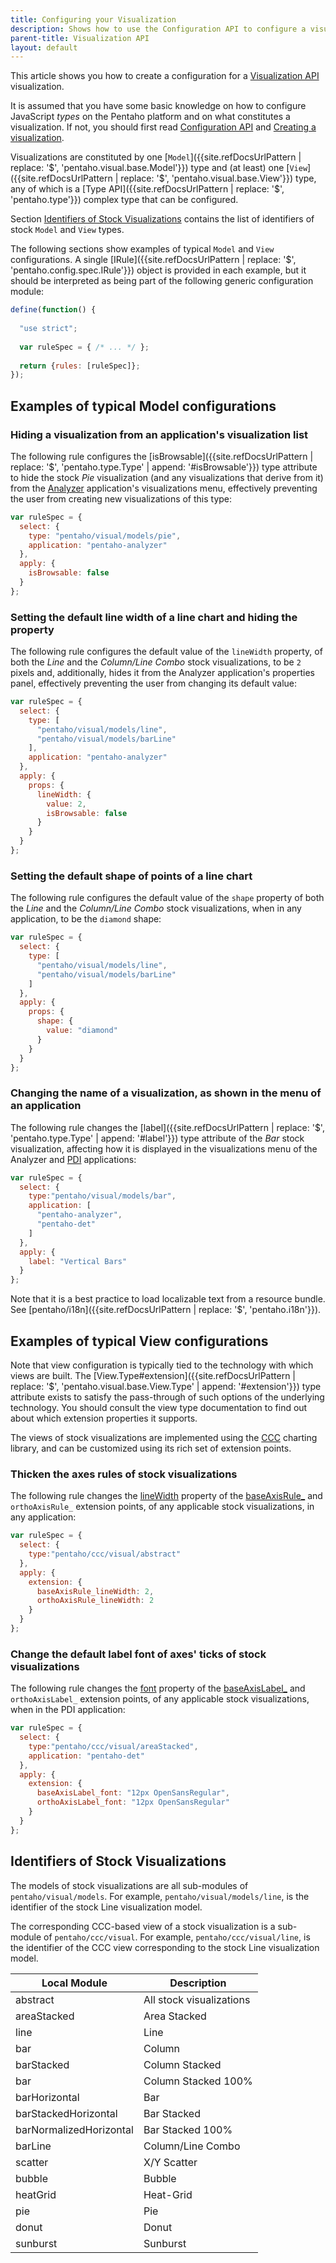 ```yaml
---
title: Configuring your Visualization
description: Shows how to use the Configuration API to configure a visualization.
parent-title: Visualization API
layout: default
---
```


This article shows you how to create a configuration for a 
[Visualization API](.) 
visualization.

It is assumed that you have some basic knowledge on how to configure JavaScript _types_ on the Pentaho platform
and on what constitutes a visualization.
If not, you should first read [Configuration API](../configuration) and 
[Creating a visualization](./#creating-a-visualization).

Visualizations are constituted by one 
[`Model`]({{site.refDocsUrlPattern | replace: '$', 'pentaho.visual.base.Model'}}) 
type and (at least) one 
[`View`]({{site.refDocsUrlPattern | replace: '$', 'pentaho.visual.base.View'}})
type,
any of which is a 
[Type API]({{site.refDocsUrlPattern | replace: '$', 'pentaho.type'}}) complex type 
that can be configured.

Section [Identifiers of Stock Visualizations](#identifiers-of-stock-visualizations) contains the list
of identifiers of stock `Model` and `View` types.

The following sections show examples of typical `Model` and `View` configurations.
A single [IRule]({{site.refDocsUrlPattern | replace: '$', 'pentaho.config.spec.IRule'}}) object 
is provided in each example, 
but it should be interpreted as being part of the following generic configuration module:

```js
define(function() {
  
  "use strict";
  
  var ruleSpec = { /* ... */ };
  
  return {rules: [ruleSpec]};
});
```  

## Examples of typical Model configurations

### Hiding a visualization from an application's visualization list

The following rule configures the 
[isBrowsable]({{site.refDocsUrlPattern | replace: '$', 'pentaho.type.Type' | append: '#isBrowsable'}}) 
type attribute to hide the stock _Pie_ visualization (and any visualizations that derive from it) 
from the [Analyzer](http://www.pentaho.com/product/business-visualization-analytics) application's
visualizations menu, effectively preventing the user from creating new visualizations of this type:

```js
var ruleSpec = {
  select: {
    type: "pentaho/visual/models/pie",
    application: "pentaho-analyzer"
  },
  apply: {
    isBrowsable: false
  }
};
```

### Setting the default line width of a line chart and hiding the property

The following rule configures the default value of the `lineWidth` property, 
of both the _Line_ and the _Column/Line Combo_ stock visualizations,
to be `2` pixels and, additionally, 
hides it from the Analyzer application's properties panel,
effectively preventing the user from changing its default value:

```js
var ruleSpec = {
  select: {
    type: [
      "pentaho/visual/models/line",
      "pentaho/visual/models/barLine"
    ],
    application: "pentaho-analyzer"
  },
  apply: {
    props: {
      lineWidth: {
        value: 2,
        isBrowsable: false
      }
    }
  }
};
```

### Setting the default shape of points of a line chart

The following rule configures the default value of the `shape` property of both
the _Line_ and the _Column/Line Combo_ stock visualizations, 
when in any application,
to be the `diamond` shape:

```js
var ruleSpec = {
  select: {
    type: [
      "pentaho/visual/models/line",
      "pentaho/visual/models/barLine"
    ]
  },
  apply: {
    props: {
      shape: {
        value: "diamond"
      }
    }
  }
};
```

### Changing the name of a visualization, as shown in the menu of an application

The following rule changes the 
[label]({{site.refDocsUrlPattern | replace: '$', 'pentaho.type.Type' | append: '#label'}})
type attribute of the _Bar_ stock visualization, 
affecting how it is displayed in the visualizations menu of the Analyzer and 
[PDI](http://www.pentaho.com/product/data-integration) applications:

```js
var ruleSpec = {
  select: {
    type:"pentaho/visual/models/bar",
    application: [
      "pentaho-analyzer",
      "pentaho-det"
    ]
  },
  apply: {
    label: "Vertical Bars"
  }
};
```

Note that it is a best practice to load localizable text from a resource bundle. 
See [pentaho/i18n]({{site.refDocsUrlPattern | replace: '$', 'pentaho.i18n'}}).

## Examples of typical View configurations

Note that view configuration is typically tied to the technology with which views are built.
The 
[View.Type#extension]({{site.refDocsUrlPattern | replace: '$', 'pentaho.visual.base.View.Type' | append: '#extension'}})
type attribute exists to satisfy the pass-through of such options of the underlying technology.
You should consult the view type documentation to find out about which extension properties it supports.

The views of stock visualizations are implemented using the 
[CCC](http://community.pentaho.com/ctools/ccc/) charting library,
and can be customized using its rich set of extension points.

### Thicken the axes rules of stock visualizations

The following rule changes the 
[lineWidth](http://community.pentaho.com/ctools/ccc/charts/jsdoc/symbols/pvc.options.marks.RuleExtensionPoint.html#lineWidth)
property of the 
[baseAxisRule_](http://community.pentaho.com/ctools/ccc/charts/jsdoc/symbols/pvc.options.ext.FlattenedDiscreteCartesianAxisExtensionPoints.html#rule)
and
`orthoAxisRule_` 
extension points,
of any applicable stock visualizations,
in any application:

```js
var ruleSpec = {
  select: {
    type:"pentaho/ccc/visual/abstract"
  },
  apply: {
    extension: {
      baseAxisRule_lineWidth: 2,
      orthoAxisRule_lineWidth: 2
    }
  }
};
```

### Change the default label font of axes' ticks of stock visualizations

The following rule changes the 
[font](http://community.pentaho.com/ctools/ccc/charts/jsdoc/symbols/pvc.options.marks.LabelExtensionPoint.html#font)
property of the 
[baseAxisLabel_](http://community.pentaho.com/ctools/ccc/charts/jsdoc/symbols/pvc.options.ext.FlattenedDiscreteCartesianAxisExtensionPoints.html#label)
and
`orthoAxisLabel_` 
extension points,
of any applicable stock visualizations,
when in the PDI application:

```js
var ruleSpec = {
  select: {
    type:"pentaho/ccc/visual/areaStacked",
    application: "pentaho-det"
  },
  apply: {
    extension: {
      baseAxisLabel_font: "12px OpenSansRegular",
      orthoAxisLabel_font: "12px OpenSansRegular"
    }
  }
};
```

## Identifiers of Stock Visualizations

The models of stock visualizations are all sub-modules of `pentaho/visual/models`. 
For example, `pentaho/visual/models/line`, is the identifier of the stock Line visualization model.

The corresponding CCC-based view of a stock visualization is a sub-module of `pentaho/ccc/visual`. 
For example, `pentaho/ccc/visual/line`, is the identifier of the CCC view corresponding to 
the stock Line visualization model.

| Local Module            | Description              |
|-------------------------|--------------------------|
| abstract                | All stock visualizations |
| areaStacked             | Area Stacked             |
| line                    | Line                     |
| bar                     | Column                   |
| barStacked              | Column Stacked           |
| bar                     | Column Stacked 100%      |
| barHorizontal           | Bar                      |
| barStackedHorizontal    | Bar Stacked              |
| barNormalizedHorizontal | Bar Stacked 100%         |
| barLine                 | Column/Line Combo        |
| scatter                 | X/Y Scatter              |
| bubble                  | Bubble                   |
| heatGrid                | Heat-Grid                |
| pie                     | Pie                      |
| donut                   | Donut                    |
| sunburst                | Sunburst                 |
